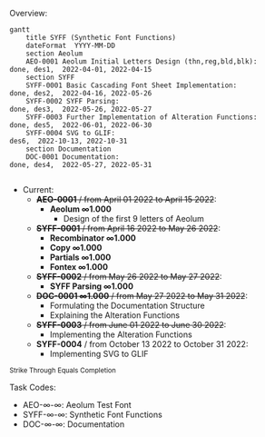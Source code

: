 Overview:


```mermaid
gantt
    title SYFF (Synthetic Font Functions)
    dateFormat  YYYY-MM-DD
    section Aeolum
    AEO-0001 Aeolum Initial Letters Design (thn,reg,bld,blk):           done, des1,  2022-04-01, 2022-04-15
    section SYFF
    SYFF-0001 Basic Cascading Font Sheet Implementation:                done, des2,  2022-04-16, 2022-05-26
    SYFF-0002 SYFF Parsing:                                             done, des3,  2022-05-26, 2022-05-27
    SYFF-0003 Further Implementation of Alteration Functions:           done, des5,  2022-06-01, 2022-06-30
    SYFF-0004 SVG to GLIF:                                                    des6,  2022-10-13, 2022-10-31
    section Documentation
    DOC-0001 Documentation:                                             done, des4,  2022-05-27, 2022-05-31


```


*  Current:
    *  ~~**AEO-0001** / from April 01 2022 to April 15 2022~~:
        *  **Aeolum ∞1.000**
            *  Design of the first 9 letters of Aeolum
    *  ~~**SYFF-0001** / from April 16 2022 to May 26 2022~~:
        *  **Recombinator ∞1.000**
        *  **Copy ∞1.000**
        *  **Partials ∞1.000**
        *  **Fontex ∞1.000**
    *  ~~**SYFF-0002** / from May 26 2022 to May 27 2022~~:
        *  **SYFF Parsing ∞1.000**
    *  ~~**DOC-0001 ∞1.000** / from May 27 2022 to May 31 2022~~:
        *  Formulating the Documentation Structure
        *  Explaining the Alteration Functions
    *  ~~**SYFF-0003** / from June 01 2022 to June 30 2022~~:
        *  Implementing the Alteration Functions
    *  **SYFF-0004** / from October 13 2022 to October 31 2022:
        *  Implementing SVG to GLIF

<small>Strike Through Equals Completion</small>


Task Codes:

*  AEO-∞-∞: Aeolum Test Font
*  SYFF-∞-∞: Synthetic Font Functions
*  DOC-∞-∞: Documentation
